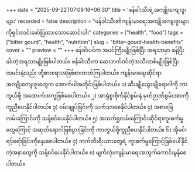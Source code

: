 +++
date = "2025-09-22T07:09:16+06:30"
title = 'ဖန်ခါးသီးရဲ့အကျိုးကျေးဇူးများ'
recorded = false
description = "ဖန်ခါးသီး၏ကျန်းမာရေးအကျိုးကျေးဇူးများကိုရှင်းလင်းဖော်ပြထားသောဆောင်းပါး"
categories = ["health", "food"]
tags = ["bitter gourd", "health", "nutrition"]
slug = "bitter-gourd-health-benefits"
cover = ""
preview = ""
+++
ဖန်ခါးပင်က အပင်ကြီးမျိုးဖြစ်ပြီး အရသာမှာ ဖန်ပြီးခါးတဲ့အရသာမျိုးဖြစ်ပါတယ်။ ဖန်ခါးသီးက ဆေးဘက်ဝင်တဲ့အသီးတစ်မျိုးဖြစ်ပြီး ထမင်းနဲ့လည်း တို့စားစရာအဖြစ်စားတတ်ကြပါတယ်။ ကျန်းမာရေးဆိုင်ရာအကျိုးကျေးဇူးတွေက အောက်ပါအတိုင်းဖြစ်ပါတယ်။
၁) ဆီးချိုသွေးချိုရောဂါကို ကာကွယ်ဖို့ အထောက်အကူဖြစ်စေပါတယ်။
၂) အာရုံစူးစိုက်နိုင်စွမ်းနဲ့ မှတ်ဉာဏ်စွမ်းအားကို ကူညီပေးနိုင်ပါတယ်။
၃) ဝမ်းချုပ်ခြင်းကို သက်သာစေနိုင်ပါတယ်။
၄) အစာခြေလမ်းကြောင်းကို သန့်စင်ပေးနိုင်ပါတယ်။
၅) အသက်ရှုလမ်းကြောင်းဆိုင်ရာကူးစက်မှုတွေကြောင့် အဆုတ်ရောဂါဖြစ်ပွားခြင်းကို ကာကွယ်ဖို့ကူညီပေးနိုင်ပါတယ်။
၆) အိုမင်းရင့်ရော်ခြင်းကိုနှေးစေပါတယ်။
၇) ဘက်တီးရီးယားတွေရဲ့ ကူးစက်မှုကြောင့်ဖြစ်ပေါ်နိုင်တဲ့အနာတွေကို သန့်စင်ပေးနိုင်ပါတယ်။
၈) မျက်လုံးကျန်းမာရေးအတွက်ကောင်းမွန်စေပါတယ်။ 